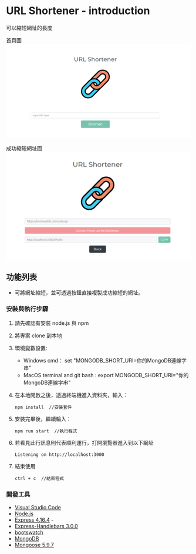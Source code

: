 # URL Shortener - introduction

可以縮短網址的長度

首頁圖
![Index page about Restaurant List](./public/image/shortUrl1.png)

成功縮短網址圖
![Index page about Restaurant List](./public/image/shortUrl2.png)

## 功能列表

- 可將網址縮短，並可透過按鈕直接複製成功縮短的網址。

### 安裝與執行步驟

1. 請先確認有安裝 node.js 與 npm
2. 將專案 clone 到本地
3. 環境變數設置: 
   * Windows cmd： set "MONGODB_SHORT_URI=你的MongoDB連線字串"
   * MacOS terminal and git bash :  export MONGODB_SHORT_URI="你的MongoDB連線字串"
4. 在本地開啟之後，透過終端機進入資料夾，輸入：

   ```
   npm install  //安裝套件
   ```

5. 安裝完畢後，繼續輸入：

   ```
   npm run start  //執行程式
   ```

6. 若看見此行訊息則代表順利運行，打開瀏覽器進入到以下網址

   ```
   Listening on http://localhost:3000
   ```

7. 結束使用

   ```
   ctrl + c  //結束程式
   ```

### 開發工具

- [Visual Studio Code](https://visualstudio.microsoft.com/zh-hant/) 
- [Node.js](https://nodejs.org/en/)
- [Express 4.16.4](https://www.npmjs.com/package/express) -
- [Express-Handlebars 3.0.0](https://www.npmjs.com/package/express-handlebars)
- [bootswatch](https://bootswatch.com/)
- [MongoDB](https://www.mongodb.com/try/download/community2)
- [Mongoose 5.9.7](https://www.npmjs.com/package/mongoose)
